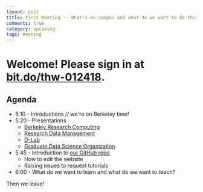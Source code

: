 ```yaml
---
layout: post
title: First Meeting -- What's on campus and what do we want to do this semester?
comments: true
category: upcoming
tags: meeting
---
```


# Welcome! Please sign in at [bit.do/thw-012418](http://bit.do/thw-012418).

## Agenda
* 5:10 - Introductions // we're on Berkeley time! 
* 5:20 - Presentations
  * [Berkeley Research Computing](http://research-it.berkeley.edu/programs/berkeley-research-computing)
  * [Research Data Management](http://research-it.berkeley.edu/programs/research-data-management)
  * [D-Lab](http://dlab.berkeley.edu/)
  * [Graduate Data Science Organization](https://gdso.berkeley.edu/)
* 5:45 - Introduction to [our GitHub repo](https://github.com/thehackerwithin/berkeley)
  * How to edit the website
  * Raising issues to request tutorials
* 6:00 - What do we want to learn and what do we want to teach?

Then we leave!
